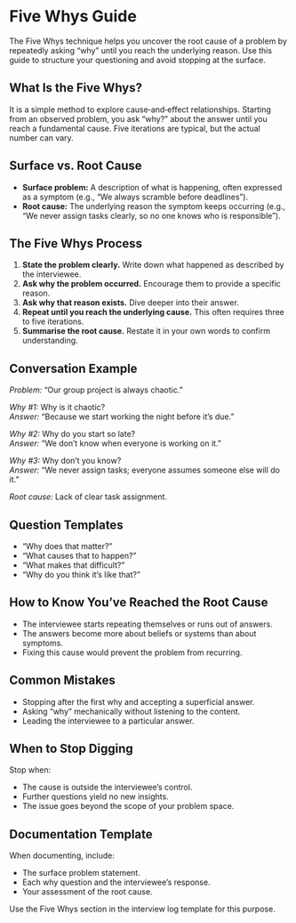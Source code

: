 # Five Whys Guide

The Five Whys technique helps you uncover the root cause of a problem by repeatedly asking “why” until you reach the underlying reason. Use this guide to structure your questioning and avoid stopping at the surface.

## What Is the Five Whys?

It is a simple method to explore cause‑and‑effect relationships. Starting from an observed problem, you ask “why?” about the answer until you reach a fundamental cause. Five iterations are typical, but the actual number can vary.

## Surface vs. Root Cause

- **Surface problem:** A description of what is happening, often expressed as a symptom (e.g., “We always scramble before deadlines”).
- **Root cause:** The underlying reason the symptom keeps occurring (e.g., “We never assign tasks clearly, so no one knows who is responsible”).

## The Five Whys Process

1. **State the problem clearly.** Write down what happened as described by the interviewee.
2. **Ask why the problem occurred.** Encourage them to provide a specific reason.
3. **Ask why that reason exists.** Dive deeper into their answer.
4. **Repeat until you reach the underlying cause.** This often requires three to five iterations.
5. **Summarise the root cause.** Restate it in your own words to confirm understanding.

## Conversation Example

*Problem:* “Our group project is always chaotic.”

*Why #1:* Why is it chaotic?  
*Answer:* “Because we start working the night before it’s due.”

*Why #2:* Why do you start so late?  
*Answer:* “We don’t know when everyone is working on it.”

*Why #3:* Why don’t you know?  
*Answer:* “We never assign tasks; everyone assumes someone else will do it.”

*Root cause:* Lack of clear task assignment.

## Question Templates

- “Why does that matter?”
- “What causes that to happen?”
- “What makes that difficult?”
- “Why do you think it’s like that?”

## How to Know You’ve Reached the Root Cause

- The interviewee starts repeating themselves or runs out of answers.
- The answers become more about beliefs or systems than about symptoms.
- Fixing this cause would prevent the problem from recurring.

## Common Mistakes

- Stopping after the first why and accepting a superficial answer.
- Asking “why” mechanically without listening to the content.
- Leading the interviewee to a particular answer.

## When to Stop Digging

Stop when:

- The cause is outside the interviewee’s control.
- Further questions yield no new insights.
- The issue goes beyond the scope of your problem space.

## Documentation Template

When documenting, include:

- The surface problem statement.
- Each why question and the interviewee’s response.
- Your assessment of the root cause.

Use the Five Whys section in the interview log template for this purpose.

